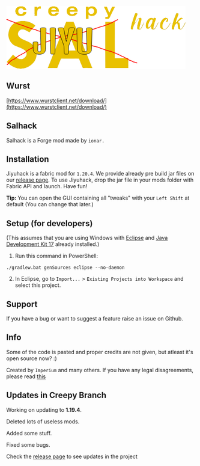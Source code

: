 [![Sal Hack logo](image.png)](https://ibb.co/PGSBT2s)

## Wurst
[https://www.wurstclient.net/download/](https://www.wurstclient.net/download/) 

## Salhack 

Salhack is a Forge mod made by ```ionar.```

 
## Installation

Jiyuhack is a fabric mod for `1.20.4`. We provide already pre build jar files on our [release page](https://github.com/hyeongikas/jiyuhack-client/releases). To use Jiyuhack,  drop the jar file in your mods folder with Fabric API and launch. Have fun!

**Tip:** You can open the GUI containing all "tweaks" with your ```Left Shift``` at default (You can change that later.)

## Setup (for developers)

(This assumes that you are using Windows with [Eclipse](https://www.eclipse.org/downloads/) and [Java Development Kit 17](https://adoptium.net/?variant=openjdk17&jvmVariant=hotspot) already installed.)

1. Run this command in PowerShell:

```
./gradlew.bat genSources eclipse --no-daemon
```

2. In Eclipse, go to `Import...` > `Existing Projects into Workspace` and select this project.

## Support

If you have a bug or want to suggest a feature raise an issue on Github.

## Info

Some of the code is pasted and proper credits are not given, but atleast it's open source now? :)

Created by `Imperium` and many others. If you have any legal disagreements, please read [this](https://help.github.com/en/github/site-policy/guide-to-submitting-a-dmca-takedown-notice)

## Updates in Creepy Branch

Working on updating to **1.19.4**. 

Deleted lots of useless mods.

Added some stuff.

Fixed some bugs.

Check the [release page](https://github.com/CreepyOrb924/creepy-salhack/releases) to see updates in the project
